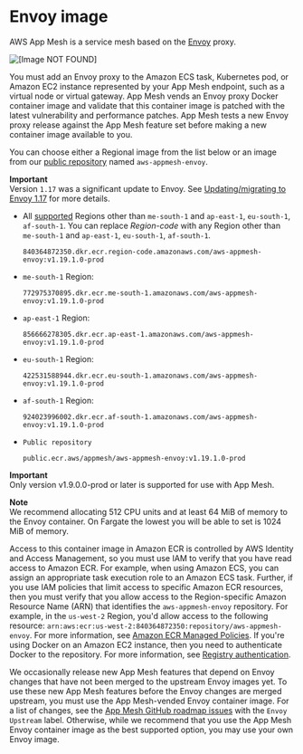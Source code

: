 # Envoy image<a name="envoy"></a>

AWS App Mesh is a service mesh based on the [Envoy](https://www.envoyproxy.io/) proxy\.

![\[Image NOT FOUND\]](http://docs.aws.amazon.com/app-mesh/latest/userguide/images/proxy.png)

You must add an Envoy proxy to the Amazon ECS task, Kubernetes pod, or Amazon EC2 instance represented by your App Mesh endpoint, such as a virtual node or virtual gateway\. App Mesh vends an Envoy proxy Docker container image and validate that this container image is patched with the latest vulnerability and performance patches\. App Mesh tests a new Envoy proxy release against the App Mesh feature set before making a new container image available to you\.

You can choose either a Regional image from the list below or an image from our [public repository](https://gallery.ecr.aws/appmesh/aws-appmesh-envoy) named `aws-appmesh-envoy`\.

**Important**  
Version `1.17` was a significant update to Envoy\. See [Updating/migrating to Envoy 1\.17](https://docs.aws.amazon.com/app-mesh/latest/userguide/1.17-migration.html) for more details\.
+ All [supported](https://docs.aws.amazon.com/general/latest/gr/appmesh.html) Regions other than `me-south-1` and `ap-east-1`, `eu-south-1`, `af-south-1`\. You can replace *Region\-code* with any Region other than `me-south-1` and `ap-east-1`, `eu-south-1`, `af-south-1`\. 

  ```
  840364872350.dkr.ecr.region-code.amazonaws.com/aws-appmesh-envoy:v1.19.1.0-prod
  ```
+ `me-south-1` Region:

  ```
  772975370895.dkr.ecr.me-south-1.amazonaws.com/aws-appmesh-envoy:v1.19.1.0-prod
  ```
+ `ap-east-1` Region:

  ```
  856666278305.dkr.ecr.ap-east-1.amazonaws.com/aws-appmesh-envoy:v1.19.1.0-prod
  ```
+ `eu-south-1` Region:

  ```
  422531588944.dkr.ecr.eu-south-1.amazonaws.com/aws-appmesh-envoy:v1.19.1.0-prod
  ```
+ `af-south-1` Region:

  ```
  924023996002.dkr.ecr.af-south-1.amazonaws.com/aws-appmesh-envoy:v1.19.1.0-prod
  ```
+ `Public repository`

  ```
  public.ecr.aws/appmesh/aws-appmesh-envoy:v1.19.1.0-prod
  ```

**Important**  
Only version v1\.9\.0\.0\-prod or later is supported for use with App Mesh\.

**Note**  
We recommend allocating 512 CPU units and at least 64 MiB of memory to the Envoy container\. On Fargate the lowest you will be able to set is 1024 MiB of memory\.

Access to this container image in Amazon ECR is controlled by AWS Identity and Access Management, so you must use IAM to verify that you have read access to Amazon ECR\. For example, when using Amazon ECS, you can assign an appropriate task execution role to an Amazon ECS task\. Further, if you use IAM policies that limit access to specific Amazon ECR resources, then you must verify that you allow access to the Region\-specific Amazon Resource Name \(ARN\) that identifies the `aws-appmesh-envoy` repository\. For example, in the `us-west-2` Region, you'd allow access to the following resource: `arn:aws:ecr:us-west-2:840364872350:repository/aws-appmesh-envoy`\. For more information, see [Amazon ECR Managed Policies](https://docs.aws.amazon.com/AmazonECR/latest/userguide/ecr_managed_policies.html)\. If you're using Docker on an Amazon EC2 instance, then you need to authenticate Docker to the repository\. For more information, see [Registry authentication](https://docs.aws.amazon.com/AmazonECR/latest/userguide/Registries.html#registry_auth)\.

We occasionally release new App Mesh features that depend on Envoy changes that have not been merged to the upstream Envoy images yet\. To use these new App Mesh features before the Envoy changes are merged upstream, you must use the App Mesh\-vended Envoy container image\. For a list of changes, see the [App Mesh GitHub roadmap issues](https://github.com/aws/aws-app-mesh-roadmap/labels/Envoy%20Upstream) with the `Envoy Upstream` label\. Otherwise, while we recommend that you use the App Mesh Envoy container image as the best supported option, you may use your own Envoy image\.